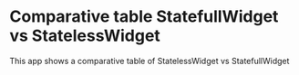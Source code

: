 
# Comparative table StatefullWidget vs StatelessWidget


This app shows a comparative table of StatelessWidget vs StatefullWidget

